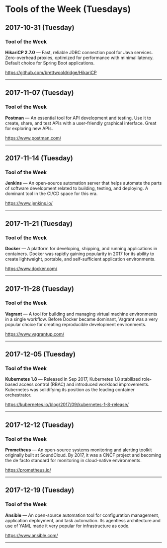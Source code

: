 # Tools of the Week (Tuesdays)

## 2017-10-31 (Tuesday)

### Tool of the Week
**HikariCP 2.7.0** — Fast, reliable JDBC connection pool for Java services. Zero-overhead proxies, optimized for performance with minimal latency. Default choice for Spring Boot applications.

https://github.com/brettwooldridge/HikariCP

---

## 2017-11-07 (Tuesday)

### Tool of the Week
**Postman** — An essential tool for API development and testing. Use it to create, share, and test APIs with a user-friendly graphical interface. Great for exploring new APIs.

https://www.postman.com/

---

## 2017-11-14 (Tuesday)

### Tool of the Week
**Jenkins** — An open-source automation server that helps automate the parts of software development related to building, testing, and deploying. A dominant tool in the CI/CD space for this era.

https://www.jenkins.io/

---

## 2017-11-21 (Tuesday)

### Tool of the Week
**Docker** — A platform for developing, shipping, and running applications in containers. Docker was rapidly gaining popularity in 2017 for its ability to create lightweight, portable, and self-sufficient application environments.

https://www.docker.com/

---

## 2017-11-28 (Tuesday)

### Tool of the Week
**Vagrant** — A tool for building and managing virtual machine environments in a single workflow. Before Docker became dominant, Vagrant was a very popular choice for creating reproducible development environments.

https://www.vagrantup.com/

---

## 2017-12-05 (Tuesday)

### Tool of the Week
**Kubernetes 1.8** — Released in Sep 2017, Kubernetes 1.8 stabilized role-based access control (RBAC) and introduced workload improvements. Kubernetes was solidifying its position as the leading container orchestrator.

https://kubernetes.io/blog/2017/09/kubernetes-1-8-release/

---

## 2017-12-12 (Tuesday)

### Tool of the Week
**Prometheus** — An open-source systems monitoring and alerting toolkit originally built at SoundCloud. By 2017, it was a CNCF project and becoming the de facto standard for monitoring in cloud-native environments.

https://prometheus.io/

---

## 2017-12-19 (Tuesday)

### Tool of the Week
**Ansible** — An open-source automation tool for configuration management, application deployment, and task automation. Its agentless architecture and use of YAML made it very popular for infrastructure as code.

https://www.ansible.com/

---

